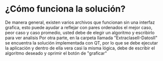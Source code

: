 # ¿Cómo funciona la solución?
De manera general, existen varios archivos que funcionan sin una interfaz grafica, esto puede ayudar a reflejar con pares ordenados el mejor caso, peor caso y caso promedio, usted debe de elegir un algoritmo y escribirlo para ver analisis
Por otra parte, en la carpeta llamada "ExtraclaseII-DatosII" se encuentra la solución implementada con QT, por lo que se debe ejecutar la aplicación y dentro de ella vera casi la misma lógica, debe de escribir el algoritmo deseado y oprimir el botón de "graficar"
